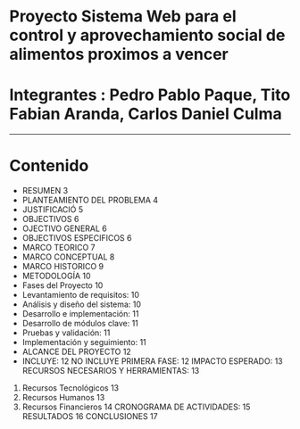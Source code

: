 # Proyecto Sistema Web para el control y aprovechamiento social de alimentos proximos a vencer

# Integrantes : Pedro Pablo Paque, Tito Fabian Aranda, Carlos Daniel Culma
-----------------------------------------------------------------------------------------------
# Contenido #

* RESUMEN	3
* PLANTEAMIENTO DEL PROBLEMA	4
* JUSTIFICACIÓ	5
* OBJECTIVOS	6
* OJECTIVO GENERAL	6
* OBJECTIVOS ESPECIFICOS	6
* MARCO TEORICO	7
* MARCO CONCEPTUAL	8
* MARCO HISTORICO	9
* METODOLOGÍA	10
* Fases del Proyecto	10
* Levantamiento de requisitos:	10
* Análisis y diseño del sistema:	10
* Desarrollo e implementación:	11
* Desarrollo de módulos clave:	11
* Pruebas y validación:	11
* Implementación y seguimiento:	11
* ALCANCE DEL PROYECTO	12
* INCLUYE:	12
NO INCLUYE PRIMERA FASE:	12
IMPACTO ESPERADO:	13
RECURSOS NECESARIOS Y HERRAMIENTAS:	13
1. Recursos Tecnológicos	13
2. Recursos Humanos	13
3. Recursos Financieros	14
CRONOGRAMA DE ACTIVIDADES:	15
RESULTADOS	16
CONCLUSIONES	17

